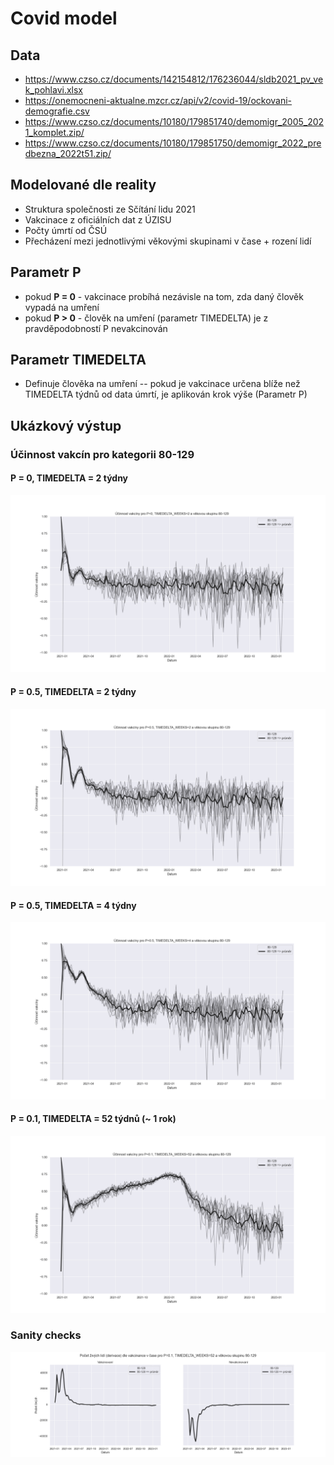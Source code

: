 # Covid model

## Data
- https://www.czso.cz/documents/142154812/176236044/sldb2021_pv_vek_pohlavi.xlsx
- https://onemocneni-aktualne.mzcr.cz/api/v2/covid-19/ockovani-demografie.csv
- https://www.czso.cz/documents/10180/179851740/demomigr_2005_2021_komplet.zip/
- https://www.czso.cz/documents/10180/179851750/demomigr_2022_predbezna_2022t51.zip/

## Modelované dle reality

- Struktura společnosti ze Sčítání lidu 2021
- Vakcinace z oficiálních dat z ÚZISU
- Počty úmrtí od ČSÚ
- Přecházení mezi jednotlivými věkovými skupinami v čase + rození lidí

## Parametr P
- pokud **P = 0** - vakcinace probíhá nezávisle na tom, zda daný člověk vypadá na umření
- pokud **P > 0** - člověk na umření (parametr TIMEDELTA) je z pravděpodobností P nevakcinován

## Parametr TIMEDELTA
- Definuje člověka na umření -- pokud je vakcinace určena blíže než TIMEDELTA týdnů od data úmrtí, je aplikován krok výše (Parametr P)

## Ukázkový výstup 

### Účinnost vakcín pro kategorii 80-129

#### P = 0, TIMEDELTA = 2 týdny

![efficacy P=0 TIMEDELTA=2](result/efficacy/age=80-129__TIMEDELTA_WEEKS=2__P=0.png)

#### P = 0.5, TIMEDELTA = 2 týdny

![efficacy P=0.5 TIMEDELTA=2](result/efficacy/age=80-129__TIMEDELTA_WEEKS=2__P=0.5.png)

#### P = 0.5, TIMEDELTA = 4 týdny

![efficacy P=0.5 TIMEDELTA=4](result/efficacy/age=80-129__TIMEDELTA_WEEKS=4__P=0.5.png)

#### P = 0.1, TIMEDELTA = 52 týdnů (~ 1 rok)

![efficacy P=0.1 TIMEDELTA=52](result/efficacy/age=80-129__TIMEDELTA_WEEKS=52__P=0.1.png)

### Sanity checks

![population](result/alive_derivative/age=80-129__TIMEDELTA_WEEKS=52__P=0.1.png)

